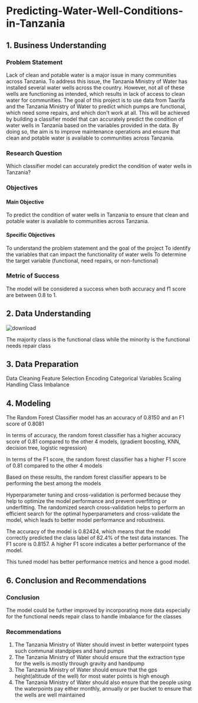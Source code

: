 # Predicting-Water-Well-Conditions-in-Tanzania
## 1.  Business Understanding
### Problem Statement
Lack of clean and potable water is a major issue in many communities across Tanzania. To address this issue, the Tanzania Ministry of Water has installed several water wells across the country.
However, not all of these wells are functioning as intended, which results in lack of access to clean water for communities.
The goal of this project is to use data from Taarifa and the Tanzania Ministry of Water to predict which pumps are functional, which need some repairs, and which don't work at all.
This will be achieved by building a classifier model that can accurately predict the condition of water wells in Tanzania based on the variables provided in the data. By doing so, the aim is to improve maintenance operations and ensure that clean and potable water is available to communities across Tanzania.

### Research Question
Which classifier model can accurately predict the condition of water wells in Tanzania?

### Objectives
#### Main Objective
To predict the condition of water wells in Tanzania to ensure that clean and potable water is available to communities across Tanzania.
#### Specific Objectives
To understand the problem statement and the goal of the project
 To identify the variables that can impact the functionality of water wells
 To determine the target variable (functional, need repairs, or non-functional)
 
### Metric of Success
The model will be considered a success when both accuracy and f1 score are between 0.8 to 1.

## 2. Data Understanding
![download](https://user-images.githubusercontent.com/71209567/218337773-7a0d06dc-ef2f-4e17-adf3-472e4d730454.png)

The majority class is the functional class while the minority is the functional needs repair class
 
## 3. Data Preparation
Data Cleaning
Feature Selection
Encoding Categorical Variables
Scaling
Handling Class Imbalance

## 4. Modeling
The Random Forest Classifier model has an accuracy of 0.8150 and an F1 score of 0.8081

In terms of accuracy, the random forest classifier has a higher accuracy score of 0.81 compared to the other 4 models, (gradient boosting, KNN, decision tree, logistic regression)

In terms of the F1 score, the random forest classifier has a higher F1 score of 0.81 compared to the other 4 models

Based on these results, the random forest classifier appears to be performing the best among the models

Hyperparameter tuning and cross-validation is performed because they help to optimize the model performance and prevent overfitting or underfitting.
The randomized search cross-validation helps to perform an efficient search for the optimal hyperparameters and cross-validate the model, which leads to better model performance and robustness.

The accuracy of the model is 0.82424, which means that the model correctly predicted the class label of 82.4% of the test data instances.
The F1 score is 0.8157. A higher F1 score indicates a better performance of the model.

This tuned model has better performance metrics and hence a good model.

 
## 6. Conclusion and Recommendations
### Conclusion
The model could be further improved by incorporating more data especially for the functional needs repair class to handle imbalance for the classes

### Recommendations
1. The Tanzania Ministry of Water should invest in better waterpoint types such communal standpipes and hand pumps
2. The Tanzania Ministry of Water should ensure that the extraction type for the wells is mostly through gravity and handpump
3. The Tanzania Ministry of Water should ensure that the gps height(altitude of the well) for most water points is high enough
4. The Tanzania Ministry of Water should also ensure that the people using the waterpoints pay either monthly, annually or per bucket to ensure that the wells are well maintained
 
 

